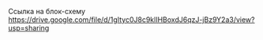 Ссылка на блок-схему https://drive.google.com/file/d/1gItyc0J8c9klIHBoxdJ6qzJ-jBz9Y2a3/view?usp=sharing
